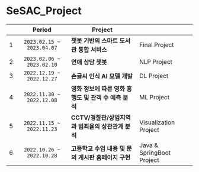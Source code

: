 # SeSAC_Project
||Period|Project||
:-----:|:-----:|-----|-----
|1|`2023.02.15 ~ 2023.04.07`|**챗봇 기반의 스마트 도서관 통합 서비스**|Final Project|
|2|`2023.02.06 ~ 2023.02.10`|**연애 상담 챗봇**|NLP Project|
|3|`2022.12.19 ~ 2022.12.27`|**손글씨 인식 AI 모델 개발**|DL Project|
|4|`2022.11.30 ~ 2022.12.08`|**영화 정보에 따른 영화 흥행도 및 관객 수 예측 분석**|ML Project|
|5|`2022.11.15 ~ 2022.11.23`|**CCTV/경찰관/상업지역과 범죄율의 상관관계 분석**|Visualization Project|
|6|`2022.10.26 ~ 2022.10.28`|**고등학교 수업 내용 및 문의 게시판 홈페이지 구현**|Java & SpringBoot Project|

